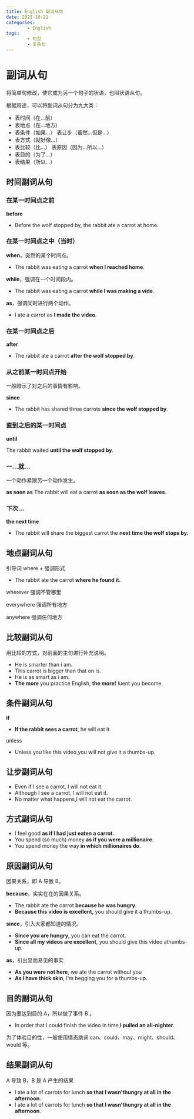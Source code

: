 ```yaml
---
title: English 副词从句
date: 2021-10-21
categories:
        - English
tags:
        - 句型
        - 复杂句
---
```


# 副词从句

将简单句修改，使它成为另一个句子的状语，也叫状语从句。

根据用途，可以将副词从句分为九大类：

- 表时间（在...前）
- 表地点（在...地方)
- 表条件（如果...）
  表让步（虽然...但是...）
- 表方式（就好像...）
- 表比较（比...）
  表原因（因为...所以...）
- 表目的（为了...）
- 表结果（所以...）

## 时间副词从句

### 在某一时间点之前

**before**

- Before the wolf stopped by, the rabbit ate a carrot at home.

### 在某一时间点之中（当时）

**when**，突然的某个时间点。

- The rabbit was eating a carrot **when I reached home**.

**while**，强调在一个时间段内。

- The rabbit was eating a carrot **while I was making a vide**.

**as**，强调同时进行两个动作。

- l ate a carrot as **I made the video**.

### 在某一时间点之后

**after**

- The rabbit ate a carrot **after the wolf stopped by**.

### 从之前某一时间点开始

一般暗示了对之后的事情有影响。

**since**

- The rabbit has shared three carrots **since the wolf stopped by**.

### 直到之后的某一时间点

**until**

The rabbit waited **until the wolf stopped by**.

### 一...就...

一个动作紧跟另一个动作发生。

**as soon as**
The rabbit will eat a carrot **as soon as the wolf leaves**.

### 下次...

**the next time**

- The rabbit will share the biggest carrot the **next time the wolf stops by.**

## 地点副词从句

引导词 where + 强调形式

- The rabbit ate the carrot **where he found it.**

wherever 强调不管哪里

everywhere 强调所有地方

anywhere 强调任何地方

## 比较副词从句

用比较的方式，对前面的主句进行补充说明。

- He is smarter than i am.
- This carrot is bigger than that on is.
- He is as smart as i am.
- **The more** you practice English, **the more**f luent you become.

## 条件副词从句

**if**

- **If the rabbit sees a carrot**, he will eat it.

unless

- Unless you like this video,you will not give it a thumbs-up.

## 让步副词从句

- Even if I see a carrot, I will not eat it.
- Although l see a carrot, I will not eat it.
- No matter what happens,I will not eat the carrot.

## 方式副词从句

- l feel good **as if I had just eaten a carrot.**
- You spend (so much) money **as if you were a millionaire**.
- You spend money the way **in which millionaires do**.

## 原因副词从句

因果关系，即 A 导致 B。

**because**，实实在在的因果关系。

- The rabbit ate the carrot **because he was hungry**.
- **Because this video is excellent,** you should give it a thumbs-up.

**since**，引入大家都知道的情况。

- **Since you are hungry**, you can eat the carrot.
- **Since all my videos are excellent**, you should give this video athumbs-up.

**as**，引出显而易见的事实

- **As you were not here**, we ate the carrot without you
- **As I have thick skin**, I'm begging you for a thumbs-up.

## 目的副词从句

因为要达到目的 A，所以做了事件 B 。

- In order that I could finish the video in time,**I pulled an all-nighter**.

为了体验目的性，一般使用情态助词 can、could、may、might、should、would 等。

## 结果副词从句

A 导致 B，B 是 A 产生的结果

- l ate a lot of carrots for lunch **so that I wasn'thungry at all in the afternoon.**
- l ate a lot of carrots for lunch **so that I wasn'thungry at all in the afternoon**.
